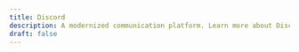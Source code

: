 ```yaml
---
title: Discord
description: A modernized communication platform. Learn more about Discord at https://www.discord.com/
draft: false
---
```

